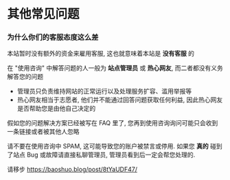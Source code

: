 # 其他常见问题

### 为什么你们的客服态度这么差

本站暂时没有额外的资金来雇用客服, 这也就意味着本站是 **没有客服** 的

在 "使用咨询" 中解答问题的人一般为 **站点管理员** 或 **热心网友**, 而二者都没有义务解答您的问题

 - 管理员只负责维持网站的正常运行以及处理服务扩容、滥用举报等
 - 热心网友相当于志愿者, 他们并不能通过回答问题获取任何利益, 因此热心网友是否帮助您是由他自己决定的

假如您的问题解决方案已经被写在 FAQ 里了, 您再到使用咨询询问可能只会收到一条链接或者被其他人忽略

请不要在使用咨询中 SPAM, 这可能导致您的账户被禁言或停用. 如果您 **真的** 碰到了站点 Bug 或故障请直接私聊管理员, 管理员看到后一定会帮您处理的.

请移步 <https://baoshuo.blog/post/8tYaUDF47/>
